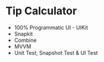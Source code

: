 # Tip Calculator

* 100% Programmatic UI - UIKit
* Snapkit
* Combine
* MVVM
* Unit Test, Snapshot Test & UI Test

